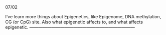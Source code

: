 07/02

I’ve learn more things about Epigenetics, like Epigenome, DNA methylation, CG (or CpG) site.
Also what epigenetic affects to, and what affects epigenetic.
————————————————————————

